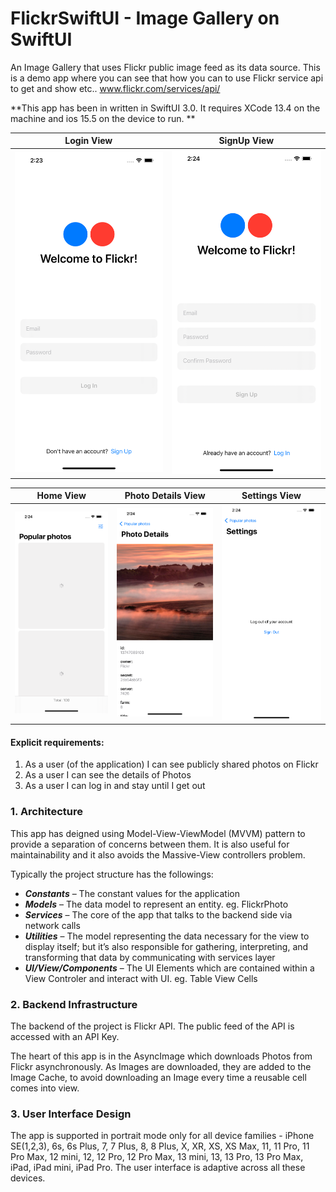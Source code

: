 # FlickrSwiftUI - Image Gallery on SwiftUI

 An Image Gallery that uses Flickr public image feed as its data source.
 This is a demo app where you can see that how you can to use Flickr service api to get and show etc..  www.flickr.com/services/api/
 
**This app has been in written in SwiftUI 3.0. It requires XCode 13.4 on the machine and ios 15.5 on the device to run. **
 
| Login View | SignUp View |
| ------------ | ------------- |
| <img src="FlickrSwiftUI/Assets.xcassets/Screenshots/LoginView.imageset/LoginView.png" alt="LoginView" width="300" /> | <img src="FlickrSwiftUI/Assets.xcassets/Screenshots/SignUpView.imageset/SignUpView.png" alt="SignUpView" width="300" /> |

| Home View | Photo Details View | Settings View | 
| ------------ | ------------- | ------------- |
| <img src="FlickrSwiftUI/Assets.xcassets/Screenshots/HomeView.imageset/HomeView.png" alt="HomeView" width="300" /> | <img src="FlickrSwiftUI/Assets.xcassets/Screenshots/PhotoDetailsView.imageset/PhotoDetailsView.png" alt="PhotoDetailsView" width="300" /> | <img src="FlickrSwiftUI/Assets.xcassets/Screenshots/SettingsView.imageset/SettingsView.png" alt="SettingsView" width="300" /> |

#### Explicit requirements:  

1. As a user (of the application) I can see publicly shared photos on Flickr
2. As a user I can see the details of Photos
3. As a user I can log in and stay until I get out


### 1.  Architecture

This app has deigned using Model-View-ViewModel (MVVM) pattern to provide a separation of concerns between them. It is also useful for maintainability and it also avoids the Massive-View controllers problem.

Typically the project structure has the followings:  
* ***Constants*** – The constant values for the application
* ***Models*** – The data model to represent an entity. eg. FlickrPhoto
* ***Services*** – The core of the app that talks to the backend side via network calls
* ***Utilities*** – The model representing the data necessary for the view to display itself; but it’s also responsible for gathering, interpreting, and transforming that data by communicating with services layer  
* ***UI/View/Components*** – The UI Elements which are contained within a View Controler and interact with UI. eg. Table View Cells


### 2.  Backend Infrastructure

The backend of the project is Flickr API. The public feed of the API is accessed with an API Key.

The heart of this app is in the AsyncImage which downloads Photos from Flickr asynchronously. As Images are downloaded, they are added to the Image Cache, to avoid downloading an Image every time a reusable cell comes into view.


### 3. User Interface Design

The app is supported in portrait mode only for all device families - iPhone SE(1,2,3), 6s, 6s Plus, 7, 7 Plus, 8, 8 Plus, X, XR, XS, XS Max, 11, 11 Pro, 11 Pro Max, 12 mini, 12, 12 Pro, 12 Pro Max, 13 mini, 13, 13 Pro, 13 Pro Max, iPad, iPad mini, iPad Pro. The user interface is adaptive across all these devices.

